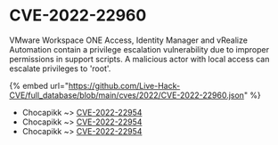 # CVE-2022-22960

VMware Workspace ONE Access, Identity Manager and vRealize Automation contain a privilege escalation vulnerability due to improper permissions in support scripts. A malicious actor with local access can escalate privileges to 'root'.

{% embed url="https://github.com/Live-Hack-CVE/full_database/blob/main/cves/2022/CVE-2022-22960.json" %}


* Chocapikk ~> [CVE-2022-22954](https://www.alice-snow.ru/2022/database/cve-2022-22960/cve-2022-22954-chocapikk)
* Chocapikk ~> [CVE-2022-22954](https://www.alice-snow.ru/2022/database/cve-2022-22960/cve-2022-22954-chocapikk)
* Chocapikk ~> [CVE-2022-22954](https://www.alice-snow.ru/2022/database/cve-2022-22960/cve-2022-22954-chocapikk)